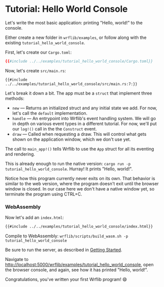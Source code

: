 # Tutorial: Hello World Console

Let's write the most basic application: printing "Hello, world!" to the console.

Either create a new folder in `wrflib/examples`, or follow along with the existing `tutorial_hello_world_console`.

First, let's create our `Cargo.toml`:

```toml
{{#include ../../examples/tutorial_hello_world_console/Cargo.toml}}
```

Now, let's create `src/main.rs`:

```rust,noplayground
{{#include ../../examples/tutorial_hello_world_console/src/main.rs:7:}}
```

Let's break it down a bit. The app must be a `struct` that implement three methods:
* `new` — Returns an initialized struct and any initial state we add. For now, let's call the `default` implementation.
* `handle` — An entrypoint into Wrflib's event handling system. We will go in depth on various event types in a different tutorial. For now, we'll put our `log!()` call in the the `Construct` event.
* `draw` — Called when requesting a draw. This will control what gets shown on the application window, which we don't use yet.

The call to `main_app!()` tells Wrflib to use the `App` struct for all its eventing and rendering.

This is already enough to run the native version: `cargo run -p tutorial_hello_world_console`. Hurray! It prints "Hello, world!".

Notice how this program currently never exits on its own. That behavior is similar to the web version, where the program doesn't exit until the browser window is closed. In our case here we don't have a native window yet, so terminate the program using CTRL+C.

### WebAssembly

Now let's add an `index.html`:

```html
{{#include ../../examples/tutorial_hello_world_console/index.html}}
```

Compile to WebAssembly: `wrflib/scripts/build_wasm.sh -p tutorial_hello_world_console`

Be sure to run the server, as described in [Getting Started](./getting_started.md).

Navigate to [http://localhost:5000/wrflib/examples/tutorial_hello_world_console](http://localhost:5000/wrflib/examples/tutorial_hello_world_console), open the browser console, and again, see how it has printed "Hello, world!".

Congratulations, you've written your first Wrflib program! 😄
